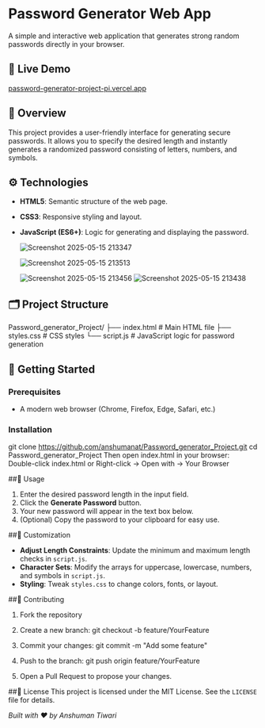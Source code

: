 # Password Generator Web App
 
A simple and interactive web application that generates strong random passwords directly in your browser. 

## 🔗 Live Demo
[password-generator-project-pi.vercel.app](https://password-generator-project-pi.vercel.app/)

## 📝 Overview
This project provides a user-friendly interface for generating secure passwords. It allows you to specify the desired length and instantly generates a randomized password consisting of letters, numbers, and symbols.

## ⚙️ Technologies
- **HTML5**: Semantic structure of the web page.
- **CSS3**: Responsive styling and layout.
- **JavaScript (ES6+)**: Logic for generating and displaying the password.

  ![Screenshot 2025-05-15 213347](https://github.com/user-attachments/assets/c2e26d6b-1394-4aec-84da-eef9fa67b6b5)
  
  ![Screenshot 2025-05-15 213513](https://github.com/user-attachments/assets/dcb07039-f294-4634-9586-dc45962a40db)
  
  ![Screenshot 2025-05-15 213456](https://github.com/user-attachments/assets/60cbef63-2ed0-4afa-b25b-f1dc1b1456f2)
 ![Screenshot 2025-05-15 213438](https://github.com/user-attachments/assets/cff00802-4b63-42d2-8cc9-095a51089515)



## 🗂️ Project Structure
Password_generator_Project/
├── index.html # Main HTML file
├── styles.css # CSS styles
└── script.js # JavaScript logic for password generation
 
## 🚀 Getting Started
### Prerequisites
- A modern web browser (Chrome, Firefox, Edge, Safari, etc.)

### Installation
 
git clone https://github.com/anshumanat/Password_generator_Project.git
cd Password_generator_Project
Then open index.html in your browser:
Double-click index.html
or
Right-click → Open with → Your Browser

##🎯 Usage
1. Enter the desired password length in the input field.  
2. Click the **Generate Password** button.  
3. Your new password will appear in the text box below.  
4. (Optional) Copy the password to your clipboard for easy use.
   
##🚧 Customization
- **Adjust Length Constraints**: Update the minimum and maximum length checks in `script.js`.  
- **Character Sets**: Modify the arrays for uppercase, lowercase, numbers, and symbols in `script.js`.  
- **Styling**: Tweak `styles.css` to change colors, fonts, or layout.
  
##🤝 Contributing
1. Fork the repository
2. Create a new branch:
git checkout -b feature/YourFeature

3. Commit your changes:
git commit -m "Add some feature"

4. Push to the branch:
git push origin feature/YourFeature

5. Open a Pull Request to propose your changes.

##📄 License
This project is licensed under the MIT License. See the `LICENSE` file for details.

*Built with ❤️ by Anshuman Tiwari*

